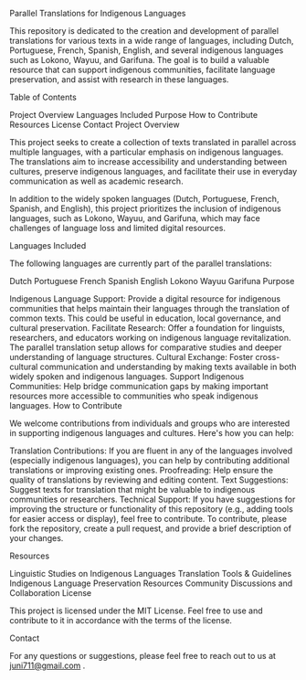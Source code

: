 Parallel Translations for Indigenous Languages

This repository is dedicated to the creation and development of parallel translations for various texts in a wide range of languages, including Dutch, Portuguese, French, Spanish, English, and several indigenous languages such as Lokono, Wayuu, and Garifuna. The goal is to build a valuable resource that can support indigenous communities, facilitate language preservation, and assist with research in these languages.

Table of Contents

Project Overview Languages Included Purpose How to Contribute Resources License Contact Project Overview

This project seeks to create a collection of texts translated in parallel across multiple languages, with a particular emphasis on indigenous languages. The translations aim to increase accessibility and understanding between cultures, preserve indigenous languages, and facilitate their use in everyday communication as well as academic research.

In addition to the widely spoken languages (Dutch, Portuguese, French, Spanish, and English), this project prioritizes the inclusion of indigenous languages, such as Lokono, Wayuu, and Garifuna, which may face challenges of language loss and limited digital resources.

Languages Included

The following languages are currently part of the parallel translations:

Dutch Portuguese French Spanish English Lokono Wayuu Garifuna Purpose

Indigenous Language Support: Provide a digital resource for indigenous communities that helps maintain their languages through the translation of common texts. This could be useful in education, local governance, and cultural preservation. Facilitate Research: Offer a foundation for linguists, researchers, and educators working on indigenous language revitalization. The parallel translation setup allows for comparative studies and deeper understanding of language structures. Cultural Exchange: Foster cross-cultural communication and understanding by making texts available in both widely spoken and indigenous languages. Support Indigenous Communities: Help bridge communication gaps by making important resources more accessible to communities who speak indigenous languages. How to Contribute

We welcome contributions from individuals and groups who are interested in supporting indigenous languages and cultures. Here's how you can help:

Translation Contributions: If you are fluent in any of the languages involved (especially indigenous languages), you can help by contributing additional translations or improving existing ones. Proofreading: Help ensure the quality of translations by reviewing and editing content. Text Suggestions: Suggest texts for translation that might be valuable to indigenous communities or researchers. Technical Support: If you have suggestions for improving the structure or functionality of this repository (e.g., adding tools for easier access or display), feel free to contribute. To contribute, please fork the repository, create a pull request, and provide a brief description of your changes.

Resources

Linguistic Studies on Indigenous Languages Translation Tools & Guidelines Indigenous Language Preservation Resources Community Discussions and Collaboration License

This project is licensed under the MIT License. Feel free to use and contribute to it in accordance with the terms of the license.

Contact

For any questions or suggestions, please feel free to reach out to us at juni711@gmail.com .

